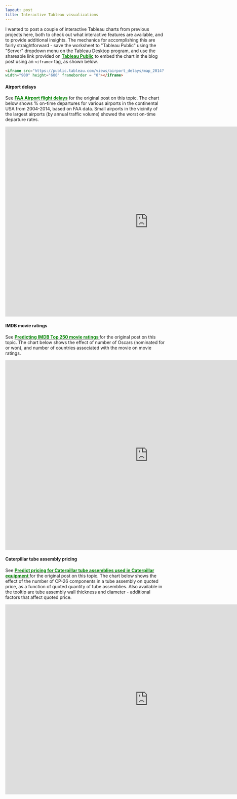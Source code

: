 ```yaml
---
layout: post
title: Interactive Tableau visualizations
---
```


I wanted to post a couple of interactive Tableau charts from previous projects here, both to check out what interactive features are available, and to provide additional insights. The mechanics for accomplishing this are fairly straightforward - save the worksheet to "Tableau Public" using the "Server" dropdown menu on the Tableau Desktop program, and use the shareable link provided on <a href="https://public.tableau.com"><font color="008000"><b>Tableau Public</b></font></a> to embed the chart in the blog post using an ```<iframe>``` tag, as shown below.

```html
<iframe src="https://public.tableau.com/views/airport_delays/map_2014?:showVizHome=no&:embed=true"
width="900" height="600" frameborder = "0"></iframe>
```

#### Airport delays

See <a href="https://karthik-33.github.io/FAA-flight-delays"><font color="008000"><b>FAA Airport flight delays</b></font></a> for the original post on this topic. The chart below shows % on-time departures for various airports in the continental USA from 2004-2014, based on FAA data. Small airports in the vicinity of the largest airports (by annual traffic volume) showed the worst on-time departure rates.

<iframe src="https://public.tableau.com/views/airport_delays/map_2014?:showVizHome=no&:embed=true" width="900" height="600" frameborder="0"></iframe>


#### IMDB movie ratings

See <a href="https://karthik-33.github.io/IMDB-Top-250-movies"><font color="008000"><b>Predicting IMDB Top 250 movie ratings </b></font></a> for the original post on this topic. The chart below shows the effect of number of Oscars (nominated for or won), and number of countries associated with the movie on movie ratings.

<iframe src="https://public.tableau.com/views/ratings_oscars_0/Sheet6?:showVizHome=no&:embed=true" width="900" height="600" frameborder="0"></iframe>


#### Caterpillar tube assembly pricing

See <a href="https://karthik-33.github.io/capstone"><font color="008000"><b>Predict pricing for Caterpillar tube assemblies used in Caterpillar equipment </b></font></a> for the original post on this topic. The chart below shows the effect of the number of CP-26 components in a tube assembly on quoted price, as a function of quoted quantity of tube assemblies. Also available in the tooltip are tube assembly wall thickness and diameter - additional factors that affect quoted price.

<iframe src="https://public.tableau.com/views/caterpillar_ta_cp26_0/cp?:showVizHome=no&:embed=true" width = "900" height = "600" frameborder="0"></iframe>
